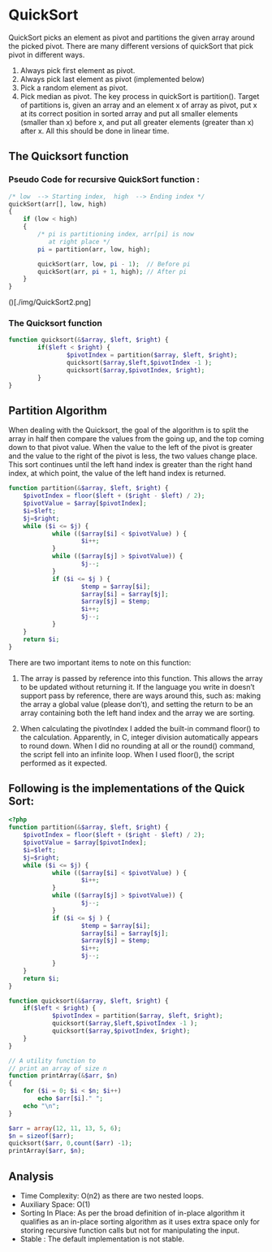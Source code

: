 # QuickSort

QuickSort picks an element as pivot and partitions the given array around the picked pivot. There are many different versions of quickSort that pick pivot in different ways.

1. Always pick first element as pivot.
2. Always pick last element as pivot (implemented below)
3. Pick a random element as pivot.
4. Pick median as pivot.
The key process in quickSort is partition(). Target of partitions is, given an array and an element x of array as pivot, put x at its correct position in sorted array and put all smaller elements (smaller than x) before x, and put all greater elements (greater than x) after x. All this should be done in linear time.

## The Quicksort function

### Pseudo Code for recursive QuickSort function :

```php
/* low  --> Starting index,  high  --> Ending index */
quickSort(arr[], low, high)
{
    if (low < high)
    {
        /* pi is partitioning index, arr[pi] is now
           at right place */
        pi = partition(arr, low, high);

        quickSort(arr, low, pi - 1);  // Before pi
        quickSort(arr, pi + 1, high); // After pi
    }
}
```
()[./img/QuickSort2.png]

### The Quicksort function
```php
function quicksort(&$array, $left, $right) {
        if($left < $right) {
                $pivotIndex = partition($array, $left, $right);
                quicksort($array,$left,$pivotIndex -1 );
                quicksort($array,$pivotIndex, $right);
        }
}
```

## Partition Algorithm
When dealing with the Quicksort, the goal of the algorithm is to split the array in half then compare the values from the going up, and the top coming down to that pivot value. When the value to the left of the pivot is greater and the value to the right of the pivot is less, the two values change place. This sort continues until the left hand index is greater than the right hand index, at which point, the value of the left hand index is returned.

```php
function partition(&$array, $left, $right) {
    $pivotIndex = floor($left + ($right - $left) / 2);
    $pivotValue = $array[$pivotIndex];
    $i=$left;
    $j=$right;
    while ($i <= $j) {
            while (($array[$i] < $pivotValue) ) {
                    $i++;
            }
            while (($array[$j] > $pivotValue)) {
                    $j--;
            }
            if ($i <= $j ) {
                    $temp = $array[$i];
                    $array[$i] = $array[$j];
                    $array[$j] = $temp;
                    $i++;
                    $j--;
            }
    }
    return $i;
}
```
There are two important items to note on this function:
1. The array is passed by reference into this function. This allows the array to be updated without returning it. If the language you write in doesn’t support pass by reference, there are ways around this, such as: making the array a global value (please don’t), and setting the return to be an array containing both the left hand index and the array we are sorting.

2. When calculating the pivotIndex I added the built-in command floor() to the calculation. Apparently, in C, integer division automatically appears to round down. When I did no rounding at all or the round() command, the script fell into an infinite loop. When I used floor(), the script performed as it expected.

## Following is the implementations of the Quick Sort:
```php
<?php 
function partition(&$array, $left, $right) {
    $pivotIndex = floor($left + ($right - $left) / 2);
    $pivotValue = $array[$pivotIndex];
    $i=$left;
    $j=$right;
    while ($i <= $j) {
            while (($array[$i] < $pivotValue) ) {
                    $i++;
            }
            while (($array[$j] > $pivotValue)) {
                    $j--;
            }
            if ($i <= $j ) {
                    $temp = $array[$i];
                    $array[$i] = $array[$j];
                    $array[$j] = $temp;
                    $i++;
                    $j--;
            }
    }
    return $i;
}

function quicksort(&$array, $left, $right) {
    if($left < $right) {
            $pivotIndex = partition($array, $left, $right);
            quicksort($array,$left,$pivotIndex -1 );
            quicksort($array,$pivotIndex, $right);
    }
}

// A utility function to 
// print an array of size n 
function printArray(&$arr, $n) 
{ 
    for ($i = 0; $i < $n; $i++) 
        echo $arr[$i]." "; 
    echo "\n"; 
} 

$arr = array(12, 11, 13, 5, 6); 
$n = sizeof($arr); 
quicksort($arr, 0,count($arr) -1);
printArray($arr, $n); 
```
## Analysis

- Time Complexity: O(n2) as there are two nested loops.
- Auxiliary Space: O(1)
- Sorting In Place: As per the broad definition of in-place algorithm it qualifies as an in-place sorting algorithm as it uses extra space only for storing recursive function calls but not for manipulating the input.
- Stable : The default implementation is not stable. 

